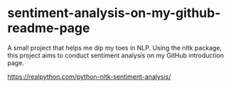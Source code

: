 # sentiment-analysis-on-my-github-readme-page

A small project that helps me dip my toes in NLP. Using the nltk package, this project aims to conduct sentiment analysis on my GitHub introduction page. 

https://realpython.com/python-nltk-sentiment-analysis/
